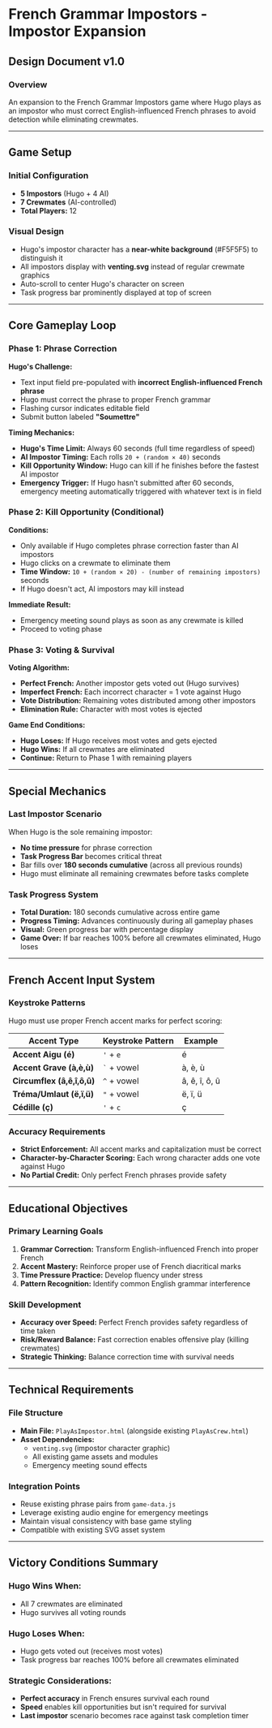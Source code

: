 # French Grammar Impostors - Impostor Expansion
## Design Document v1.0

### Overview
An expansion to the French Grammar Impostors game where Hugo plays as an impostor who must correct English-influenced French phrases to avoid detection while eliminating crewmates.

---

## Game Setup

### Initial Configuration
- **5 Impostors** (Hugo + 4 AI)
- **7 Crewmates** (AI-controlled)
- **Total Players:** 12

### Visual Design
- Hugo's impostor character has a **near-white background** (#F5F5F5) to distinguish it
- All impostors display with **venting.svg** instead of regular crewmate graphics
- Auto-scroll to center Hugo's character on screen
- Task progress bar prominently displayed at top of screen

---

## Core Gameplay Loop

### Phase 1: Phrase Correction
**Hugo's Challenge:**
- Text input field pre-populated with **incorrect English-influenced French phrase**
- Hugo must correct the phrase to proper French grammar
- Flashing cursor indicates editable field
- Submit button labeled **"Soumettre"**

**Timing Mechanics:**
- **Hugo's Time Limit:** Always 60 seconds (full time regardless of speed)
- **AI Impostor Timing:** Each rolls `20 + (random × 40)` seconds
- **Kill Opportunity Window:** Hugo can kill if he finishes before the fastest AI impostor
- **Emergency Trigger:** If Hugo hasn't submitted after 60 seconds, emergency meeting automatically triggered with whatever text is in field

### Phase 2: Kill Opportunity (Conditional)
**Conditions:**
- Only available if Hugo completes phrase correction faster than AI impostors
- Hugo clicks on a crewmate to eliminate them
- **Time Window:** `10 + (random × 20) - (number of remaining impostors)` seconds
- If Hugo doesn't act, AI impostors may kill instead

**Immediate Result:**
- Emergency meeting sound plays as soon as any crewmate is killed
- Proceed to voting phase

### Phase 3: Voting & Survival
**Voting Algorithm:**
- **Perfect French:** Another impostor gets voted out (Hugo survives)
- **Imperfect French:** Each incorrect character = 1 vote against Hugo
- **Vote Distribution:** Remaining votes distributed among other impostors
- **Elimination Rule:** Character with most votes is ejected

**Game End Conditions:**
- **Hugo Loses:** If Hugo receives most votes and gets ejected
- **Hugo Wins:** If all crewmates are eliminated
- **Continue:** Return to Phase 1 with remaining players

---

## Special Mechanics

### Last Impostor Scenario
When Hugo is the sole remaining impostor:
- **No time pressure** for phrase correction
- **Task Progress Bar** becomes critical threat
- Bar fills over **180 seconds cumulative** (across all previous rounds)
- Hugo must eliminate all remaining crewmates before tasks complete

### Task Progress System
- **Total Duration:** 180 seconds cumulative across entire game
- **Progress Timing:** Advances continuously during all gameplay phases
- **Visual:** Green progress bar with percentage display
- **Game Over:** If bar reaches 100% before all crewmates eliminated, Hugo loses

---

## French Accent Input System

### Keystroke Patterns
Hugo must use proper French accent marks for perfect scoring:

| Accent Type | Keystroke Pattern | Example |
|-------------|------------------|---------|
| **Accent Aigu (é)** | `'` + `e` | é |
| **Accent Grave (à,è,ù)** | `` ` `` + vowel | à, è, ù |
| **Circumflex (â,ê,î,ô,û)** | `^` + vowel | â, ê, î, ô, û |
| **Tréma/Umlaut (ë,ï,ü)** | `"` + vowel | ë, ï, ü |
| **Cédille (ç)** | `'` + `c` | ç |

### Accuracy Requirements
- **Strict Enforcement:** All accent marks and capitalization must be correct
- **Character-by-Character Scoring:** Each wrong character adds one vote against Hugo
- **No Partial Credit:** Only perfect French phrases provide safety

---

## Educational Objectives

### Primary Learning Goals
1. **Grammar Correction:** Transform English-influenced French into proper French
2. **Accent Mastery:** Reinforce proper use of French diacritical marks
3. **Time Pressure Practice:** Develop fluency under stress
4. **Pattern Recognition:** Identify common English grammar interference

### Skill Development
- **Accuracy over Speed:** Perfect French provides safety regardless of time taken
- **Risk/Reward Balance:** Fast correction enables offensive play (killing crewmates)
- **Strategic Thinking:** Balance correction time with survival needs

---

## Technical Requirements

### File Structure
- **Main File:** `PlayAsImpostor.html` (alongside existing `PlayAsCrew.html`)
- **Asset Dependencies:** 
  - `venting.svg` (impostor character graphic)
  - All existing game assets and modules
  - Emergency meeting sound effects

### Integration Points
- Reuse existing phrase pairs from `game-data.js`
- Leverage existing audio engine for emergency meetings
- Maintain visual consistency with base game styling
- Compatible with existing SVG asset system

---

## Victory Conditions Summary

### Hugo Wins When:
- All 7 crewmates are eliminated
- Hugo survives all voting rounds

### Hugo Loses When:
- Hugo gets voted out (receives most votes)
- Task progress bar reaches 100% before all crewmates eliminated

### Strategic Considerations:
- **Perfect accuracy** in French ensures survival each round
- **Speed** enables kill opportunities but isn't required for survival
- **Last impostor** scenario becomes race against task completion timer